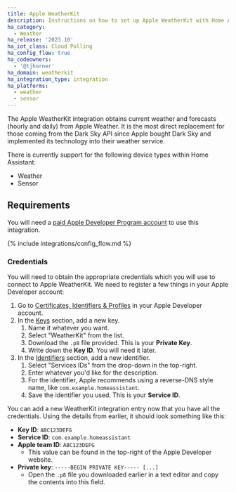 ```yaml
---
title: Apple WeatherKit
description: Instructions on how to set up Apple WeatherKit with Home Assistant.
ha_category:
  - Weather
ha_release: '2023.10'
ha_iot_class: Cloud Polling
ha_config_flow: true
ha_codeowners:
  - '@tjhorner'
ha_domain: weatherkit
ha_integration_type: integration
ha_platforms:
  - weather
  - sensor
---
```


The Apple WeatherKit integration obtains current weather and forecasts (hourly and daily) from Apple Weather. It is the most direct replacement for those coming from the Dark Sky API since Apple bought Dark Sky and implemented its technology into their weather service.

There is currently support for the following device types within Home Assistant:

- Weather
- Sensor

## Requirements

You will need a [paid Apple Developer Program account](https://developer.apple.com/support/compare-memberships/) to use this integration.

{% include integrations/config_flow.md %}

### Credentials

You will need to obtain the appropriate credentials which you will use to connect to Apple WeatherKit. We need to register a few things in your Apple Developer account:

1. Go to [Certificates, Identifiers & Profiles](https://developer.apple.com/account/resources/certificates/list) in your Apple Developer account.
2. In the [Keys](https://developer.apple.com/account/resources/authkeys/list) section, add a new key.
    1. Name it whatever you want.
    2. Select "WeatherKit" from the list.
    3. Download the `.p8` file provided. This is your **Private Key**.
    4. Write down the **Key ID**. You will need it later.
3. In the [Identifiers](https://developer.apple.com/account/resources/identifiers/list) section, add a new identifier.
    1. Select "Services IDs" from the drop-down in the top-right.
    2. Enter whatever you'd like for the description.
    3. For the identifier, Apple recommends using a reverse-DNS style name, like `com.example.homeassistant`.
    4. Save the identifier you used. This is your **Service ID**.

You can add a new WeatherKit integration entry now that you have all the credentials. Using the details from earlier, it should look something like this:

- **Key ID**: `ABC123DEFG`
- **Service ID**: `com.example.homeassistant`
- **Apple team ID**: `ABC123DEFG`
  - This value can be found in the top-right of the Apple Developer website.
- **Private key**: `-----BEGIN PRIVATE KEY----- [...]`
  - Open the `.p8` file you downloaded earlier in a text editor and copy the contents into this field.
